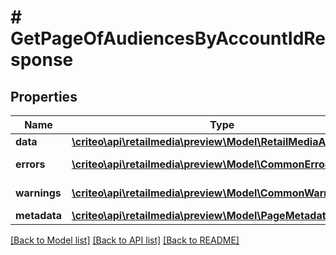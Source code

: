 # # GetPageOfAudiencesByAccountIdResponse

## Properties

Name | Type | Description | Notes
------------ | ------------- | ------------- | -------------
**data** | [**\criteo\api\retailmedia\preview\Model\RetailMediaAudience[]**](RetailMediaAudience.md) | data | [readonly]
**errors** | [**\criteo\api\retailmedia\preview\Model\CommonError[]**](CommonError.md) | errors | [optional] [readonly]
**warnings** | [**\criteo\api\retailmedia\preview\Model\CommonWarning[]**](CommonWarning.md) | warnings | [optional] [readonly]
**metadata** | [**\criteo\api\retailmedia\preview\Model\PageMetadata**](PageMetadata.md) |  |

[[Back to Model list]](../../README.md#models) [[Back to API list]](../../README.md#endpoints) [[Back to README]](../../README.md)
